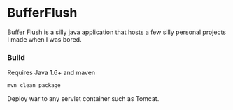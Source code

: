 
# BufferFlush

Buffer Flush is a silly java application that hosts a few silly personal projects I made when I was bored.

### Build
Requires Java 1.6+ and maven
```bash
mvn clean package
```
Deploy war to any servlet container such as Tomcat.
